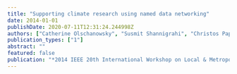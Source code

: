 ```yaml
---
title: "Supporting climate research using named data networking"
date: 2014-01-01
publishDate: 2020-07-11T12:31:24.244998Z
authors: ["Catherine Olschanowsky", "Susmit Shannigrahi", "Christos Papadopoulos"]
publication_types: ["1"]
abstract: ""
featured: false
publication: "*2014 IEEE 20th International Workshop on Local & Metropolitan Area Networks (LANMAN)*"
---
```


